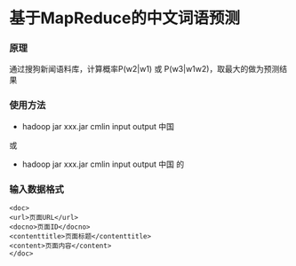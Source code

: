 # 基于MapReduce的中文词语预测

### 原理
通过搜狗新闻语料库，计算概率P(w2|w1) 或 P(w3|w1w2)，取最大的做为预测结果

### 使用方法
- hadoop jar xxx.jar cmlin input output 中国

或

- hadoop jar xxx.jar cmlin input output 中国 的

### 输入数据格式
```
<doc>
<url>页面URL</url>
<docno>页面ID</docno>
<contenttitle>页面标题</contenttitle>
<content>页面内容</content>
</doc>
```
